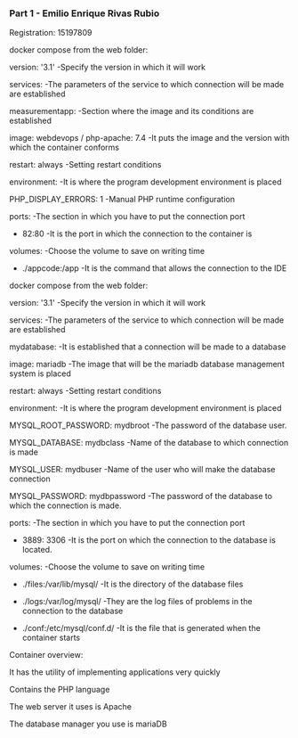### Part 1 - Emilio Enrique Rivas Rubio ###

Registration: 15197809

docker compose from the web folder:

version: '3.1'                          -Specify the version in which it will work

services:                               -The parameters of the service to which connection will be made are established

measurementapp:                         -Section where the image and its conditions are established

image: webdevops / php-apache: 7.4      -It puts the image and the version with which the container conforms

restart: always                         -Setting restart conditions

environment:                            -It is where the program development environment is placed

  PHP_DISPLAY_ERRORS: 1                 -Manual PHP runtime configuration
  
ports:                                  -The section in which you have to put the connection port

  - 82:80                               -It is the port in which the connection to the container is
  
volumes:                                -Choose the volume to save on writing time

  - ./appcode:/app                      -It is the command that allows the connection to the IDE


docker compose from the web folder:

version: '3.1'                          -Specify the version in which it will work

services:                               -The parameters of the service to which connection will be made are established

mydatabase:                             -It is established that a connection will be made to a database

image: mariadb                          -The image that will be the mariadb database management system is placed

restart: always                         -Setting restart conditions

environment:                            -It is where the program development environment is placed

  MYSQL_ROOT_PASSWORD: mydbroot         -The password of the database user.
  
  MYSQL_DATABASE: mydbclass             -Name of the database to which connection is made
  
  MYSQL_USER: mydbuser                  -Name of the user who will make the database connection
  
  MYSQL_PASSWORD: mydbpassword          -The password of the database to which the connection is made.
  
ports:                                  -The section in which you have to put the connection port

  - 3889: 3306                          -It is the port on which the connection to the database is located.
  
volumes:                                -Choose the volume to save on writing time

  - ./files:/var/lib/mysql/             -It is the directory of the database files
  
  - ./logs:/var/log/mysql/              -They are the log files of problems in the connection to the database
  
  - ./conf:/etc/mysql/conf.d/           -It is the file that is generated when the container starts
  
  
Container overview:

It has the utility of implementing applications very quickly

Contains the PHP language

The web server it uses is Apache

The database manager you use is mariaDB




